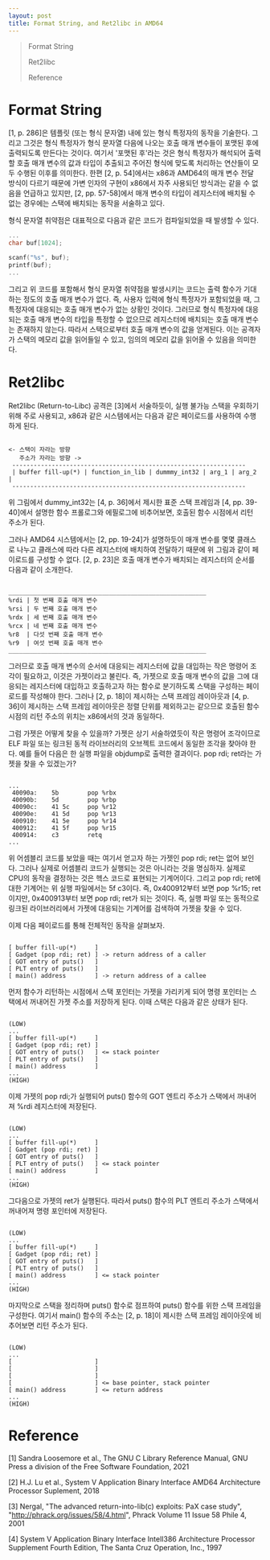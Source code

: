 ```yaml
---
layout: post
title: Format String, and Ret2libc in AMD64
---
```


> Format String
>
> Ret2libc
>
> Reference

# Format String
 [1, p. 286]은 템플릿 (또는 형식 문자열) 내에 있는 형식 특정자의 동작을
기술한다. 그리고 그것은 형식 특정자가 형식 문자열 다음에 나오는
호출 매개 변수들이 포맷된 후에 출력되도록 만든다는 것이다. 여기서 '포맷된
후'라는 것은 형식 특정자가 해석되어 출력할 호출 매개 변수의 값과 타입이
추출되고 주어진 형식에 맞도록 처리하는 연산들이 모두 수행된 이후를 의미한다.
한편 [2, p. 54]에서는 x86과 AMD64의 매개 변수 전달 방식이 다르기
때문에 가변 인자의 구현이 x86에서 자주 사용되던 방식과는 같을 수 없음을
언급하고 있지만, [2, pp. 57-58]에서 매개 변수의 타입이 레지스터에 배치될 수
없는 경우에는 스택에 배치되는 동작을 서술하고 있다.

 형식 문자열 취약점은 대표적으로 다음과 같은 코드가 컴파일되었을 때 발생할 수
있다.
```C
...
char buf[1024];

scanf("%s", buf);
printf(buf);
...
```
그리고 위 코드를 포함해서 형식 문자열 취약점을 발생시키는 코드는 출력 함수가
기대하는 정도의 호출 매개 변수가 없다. 즉, 사용자 입력에
형식 특정자가 포함되었을 때, 그 특정자에 대응되는 호출 매개 변수가 없는
상황인 것이다. 그러므로 형식 특정자에 대응되는 호출 매개 변수의 타입을
특정할 수 없으므로 레지스터에 배치되는 호출 매개 변수는 존재하지 않는다.
따라서 스택으로부터 호출 매개 변수의 값을 얻게된다. 이는 공격자가
스택의 메모리 값을 읽어들일 수 있고, 임의의 메모리 값을 읽어올 수 있음을
의미한다.

# Ret2libc
 Ret2libc (Return-to-Libc) 공격은 [3]에서 서술하듯이, 실행 불가능 스택을
우회하기 위해 주로 사용되고, x86과 같은 시스템에서는 다음과 같은 페이로드를
사용하여 수행하게 된다.
<pre><code>
<- 스택이 자라는 방향
   주소가 자라는 방향 ->
 -----------------------------------------------------------------
 | buffer fill-up(*) | function_in_lib | dummmy_int32 | arg_1 | arg_2 |
 -----------------------------------------------------------------
</code></pre>
위 그림에서 dummy_int32는 [4, p. 36]에서 제시한 표준 스택 프레임과
[4, pp. 39-40]에서 설명한 함수 프롤로그와 에필로그에 비추어보면, 호출된
함수 시점에서 리턴 주소가 된다.

 그러나 AMD64 시스템에서는 [2, pp. 19-24]가 설명하듯이 매개 변수를 몇몇
클래스로 나누고 클래스에 따라 다른 레지스터에 배치하여 전달하기 때문에
위 그림과 같이 페이로드를 구성할 수 없다. [2, p. 23]은 호출 매개 변수가
배치되는 레지스터의 순서를 다음과 같이 소개한다.
<pre><code>
_______________________________________________________
%rdi | 첫 번째 호출 매개 변수
%rsi | 두 번째 호출 매개 변수
%rdx | 세 번째 호출 매개 변수
%rcx | 네 번째 호출 매개 변수
%r8  | 다섯 번째 호출 매개 변수
%r9  | 여섯 번째 호출 매개 변수
_______________________________________________________
</code></pre>
그러므로 호출 매개 변수의 순서에 대응되는 레지스터에 값을 대입하는 작은
명령어 조각이 필요하고, 이것은 가젯이라고 불린다. 즉, 가젯으로 호출 매개
변수의 값을 그에 대응되는 레지스터에 대입하고 호출하고자 하는 함수로
분기하도록 스택을 구성하는 페이로드를 작성해야 한다. 그러나 [2, p. 18]이
제시하는 스택 프레임 레이아웃과 [4, p. 36]이 제시하는 스택 프레임
레이아웃은 정렬 단위를 제외하고는 같으므로 호출된 함수 시점의 리턴 주소의
위치는 x86에서의 것과 동일하다.

그럼 가젯은 어떻게 찾을 수 있을까? 가젯은 상기 서술하였듯이 작은 명령어
조각이므로 ELF 파일 또는 링크된 동적 라이브러리의 오브젝트 코드에서
동일한 조각을 찾아야 한다. 예를 들어 다음은 한 실행 파일을 objdump로
출력한 결과이다. pop rdi; ret라는 가젯을 찾을 수 있겠는가?
<pre><code>
...
 40090a:    5b        pop %rbx
 40090b:    5d        pop %rbp
 40090c:    41 5c     pop %r12
 40090e:    41 5d     pop %r13
 400910:    41 5e     pop %r14
 400912:    41 5f     pop %r15
 400914:    c3        retq
...
</code></pre>
위 어셈블리 코드를 보았을 때는 여기서 얻고자 하는 가젯인 pop rdi; ret는
없어 보인다. 그러나 실제로 어셈블리 코드가 실행되는 것은 아니라는 것을
명심하자. 실제로 CPU의 동작을 결정하는 것은 헥스 코드로 표현되는 기계어이다.
그리고 pop rdi; ret에 대한 기계어는 위 실행 파일에서는 5f c3이다. 즉,
0x400912부터 보면 pop %r15; ret이지만, 0x400913부터 보면 pop rdi; ret가
되는 것이다. 즉, 실행 파일 또는 동적으로 링크된 라이브러리에서 가젯에
대응되는 기계어를 검색하여 가젯을 찾을 수 있다.

이제 다음 페이로드를 통해 전체적인 동작을 살펴보자.
<pre><code>
[ buffer fill-up(*)     ]
[ Gadget (pop rdi; ret) ] -> return address of a caller
[ GOT entry of puts()   ]
[ PLT entry of puts()   ]
[ main() address        ] -> return address of a callee
</code></pre>
먼저 함수가 리턴하는 시점에서 스택 포인터는 가젯을 가리키게 되어 명령
포인터는 스택에서 꺼내어진 가젯 주소를 저장하게 된다. 이때 스택은 다음과
같은 상태가 된다.
<pre><code>
(LOW)
...
[ buffer fill-up(*)     ]
[ Gadget (pop rdi; ret) ]
[ GOT entry of puts()   ] <= stack pointer
[ PLT entry of puts()   ]
[ main() address        ]
...
(HIGH)
</code></pre>
이제 가젯의 pop rdi;가 실행되어 puts() 함수의 GOT 엔트리 주소가 스택에서
꺼내어져 %rdi 레지스터에 저장된다.
<pre><code>
(LOW)
...
[ buffer fill-up(*)     ]
[ Gadget (pop rdi; ret) ]
[ GOT entry of puts()   ]
[ PLT entry of puts()   ] <= stack pointer
[ main() address        ]
...
(HIGH)
</code></pre>
그다음으로 가젯의 ret가 실행된다. 따라서 puts() 함수의 PLT 엔트리 주소가
스택에서 꺼내어져 명령 포인터에 저장된다.
<pre><code>
(LOW)
...
[ buffer fill-up(*)     ]
[ Gadget (pop rdi; ret) ]
[ GOT entry of puts()   ]
[ PLT entry of puts()   ]
[ main() address        ] <= stack pointer
...
(HIGH)
</code></pre>
마지막으로 스택을 정리하며 puts() 함수로 점프하여 puts() 함수를 위한
스택 프레임을 구성한다. 여기서 main() 함수의 주소는 [2, p. 18]이
제시한 스택 프레임 레이아웃에 비추어보면 리턴 주소가 된다.
<pre><code>
(LOW)
...
[                       ]
[                       ]
[                       ]
[                       ] <= base pointer, stack pointer
[ main() address        ] <= return address
...
(HIGH)
</code></pre>

# Reference
[1] Sandra Loosemore et al., The GNU C Library Reference
Manual, GNU Press a division of the Free Software Foundation,
2021

[2] H.J. Lu et al., System V Application Binary Interface
AMD64 Architecture Processor Suplement, 2018

[3] Nergal, "The advanced return-into-lib(c) exploits: PaX case
study", "http://phrack.org/issues/58/4.html", Phrack Volume 11
Issue 58 Phile 4, 2001

[4] System V Application Binary Interface IntelI386 Architecture
Processor Supplement Fourth Edition, The Santa Cruz Operation, Inc.,
1997
